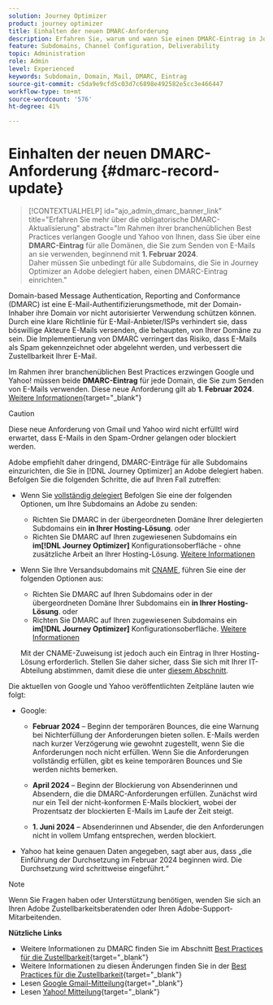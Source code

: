 ```yaml
---
solution: Journey Optimizer
product: journey optimizer
title: Einhalten der neuen DMARC-Anforderung
description: Erfahren Sie, warum und wann Sie einen DMARC-Eintrag in Journey Optimizer festlegen müssen
feature: Subdomains, Channel Configuration, Deliverability
topic: Administration
role: Admin
level: Experienced
keywords: Subdomain, Domain, Mail, DMARC, Eintrag
source-git-commit: c5da9e9cfd5c03d7c6898e492582e5cc3e466447
workflow-type: tm+mt
source-wordcount: '576'
ht-degree: 41%

---
```


# Einhalten der neuen DMARC-Anforderung {#dmarc-record-update}

>[!CONTEXTUALHELP]
>id="ajo_admin_dmarc_banner_link"
>title="Erfahren Sie mehr über die obligatorische DMARC-Aktualisierung"
>abstract="Im Rahmen ihrer branchenüblichen Best Practices verlangen Google und Yahoo von Ihnen, dass Sie über eine **DMARC-Eintrag** für alle Domänen, die Sie zum Senden von E-Mails an sie verwenden, beginnend mit **1. Februar 2024**.<br>Daher müssen Sie unbedingt für alle Subdomains, die Sie in Journey Optimizer an Adobe delegiert haben, einen DMARC-Eintrag einrichten."

Domain-based Message Authentication, Reporting and Conformance (DMARC) ist eine E-Mail-Authentifizierungsmethode, mit der Domain-Inhaber ihre Domain vor nicht autorisierter Verwendung schützen können. Durch eine klare Richtlinie für E-Mail-Anbieter/ISPs verhindert sie, dass böswillige Akteure E-Mails versenden, die behaupten, von Ihrer Domäne zu sein. Die Implementierung von DMARC verringert das Risiko, dass E-Mails als Spam gekennzeichnet oder abgelehnt werden, und verbessert die Zustellbarkeit Ihrer E-Mail.


Im Rahmen ihrer branchenüblichen Best Practices erzwingen Google und Yahoo! müssen beide **DMARC-Eintrag** für jede Domain, die Sie zum Senden von E-Mails verwenden. Diese neue Anforderung gilt ab **1. Februar 2024**. [Weitere Informationen](https://experienceleague.adobe.com/docs/deliverability-learn/deliverability-best-practice-guide/additional-resources/guidance-around-changes-to-google-and-yahoo.html#dmarc){target="_blank"}

>[!CAUTION]
>
>Diese neue Anforderung von Gmail und Yahoo wird nicht erfüllt! wird erwartet, dass E-Mails in den Spam-Ordner gelangen oder blockiert werden.

Adobe empfiehlt daher dringend, DMARC-Einträge für alle Subdomains einzurichten, die Sie in [!DNL Journey Optimizer] an Adobe delegiert haben. Befolgen Sie die folgenden Schritte, die auf Ihren Fall zutreffen:

* Wenn Sie [vollständig delegiert](delegate-subdomain.md#full-subdomain-delegation) Befolgen Sie eine der folgenden Optionen, um Ihre Subdomains an Adobe zu senden:

   * Richten Sie DMARC in der übergeordneten Domäne Ihrer delegierten Subdomains ein **in Ihrer Hosting-Lösung**.
oder
   * Richten Sie DMARC auf Ihren zugewiesenen Subdomains ein **im[!DNL Journey Optimizer]** Konfigurationsoberfläche - ohne zusätzliche Arbeit an Ihrer Hosting-Lösung. [Weitere Informationen](dmarc-record.md#implement-dmarc)

* Wenn Sie Ihre Versandsubdomains mit [CNAME](delegate-subdomain.md#cname-subdomain-delegation), führen Sie eine der folgenden Optionen aus:

   * Richten Sie DMARC auf Ihren Subdomains oder in der übergeordneten Domäne Ihrer Subdomains ein **in Ihrer Hosting-Lösung**.
oder
   * Richten Sie DMARC auf Ihren zugewiesenen Subdomains ein **im[!DNL Journey Optimizer]** Konfigurationsoberfläche. [Weitere Informationen](dmarc-record.md#implement-dmarc)

  Mit der CNAME-Zuweisung ist jedoch auch ein Eintrag in Ihrer Hosting-Lösung erforderlich. Stellen Sie daher sicher, dass Sie sich mit Ihrer IT-Abteilung abstimmen, damit diese die unter [diesem Abschnitt](dmarc-record.md#implement-dmarc).


Die aktuellen von Google und Yahoo veröffentlichten Zeitpläne lauten wie folgt:

* Google:

   * **Februar 2024** – Beginn der temporären Bounces, die eine Warnung bei Nichterfüllung der Anforderungen bieten sollen. E-Mails werden nach kurzer Verzögerung wie gewohnt zugestellt, wenn Sie die Anforderungen noch nicht erfüllen. Wenn Sie die Anforderungen vollständig erfüllen, gibt es keine temporären Bounces und Sie werden nichts bemerken.

   * **April 2024** – Beginn der Blockierung von Absenderinnen und Absendern, die die DMARC-Anforderungen erfüllen. Zunächst wird nur ein Teil der nicht-konformen E-Mails blockiert, wobei der Prozentsatz der blockierten E-Mails im Laufe der Zeit steigt.

   * **1. Juni 2024** – Absenderinnen und Absender, die den Anforderungen nicht in vollem Umfang entsprechen, werden blockiert.

* Yahoo hat keine genauen Daten angegeben, sagt aber aus, dass „die Einführung der Durchsetzung im Februar 2024 beginnen wird. Die Durchsetzung wird schrittweise eingeführt.“

>[!NOTE]
>
>Wenn Sie Fragen haben oder Unterstützung benötigen, wenden Sie sich an Ihren Adobe Zustellbarkeitsberatenden oder Ihren Adobe-Support-Mitarbeitenden.

**Nützliche Links**

* Weitere Informationen zu DMARC finden Sie im Abschnitt [Best Practices für die Zustellbarkeit](https://experienceleague.adobe.com/docs/deliverability-learn/deliverability-best-practice-guide/additional-resources/technotes/implement-dmarc.html?lang=de#about){target="_blank"}
* Weitere Informationen zu diesen Änderungen finden Sie in der [Best Practices für die Zustellbarkeit](https://experienceleague.adobe.com/docs/deliverability-learn/deliverability-best-practice-guide/additional-resources/guidance-around-changes-to-google-and-yahoo.html){target="_blank"}
* Lesen [Google Gmail-Mitteilung](https://blog.google/products/gmail/gmail-security-authentication-spam-protection/){target="_blank"}
* Lesen [Yahoo! Mitteilung](https://blog.postmaster.yahooinc.com/post/730172167494483968/more-secure-less-spam){target="_blank"}
